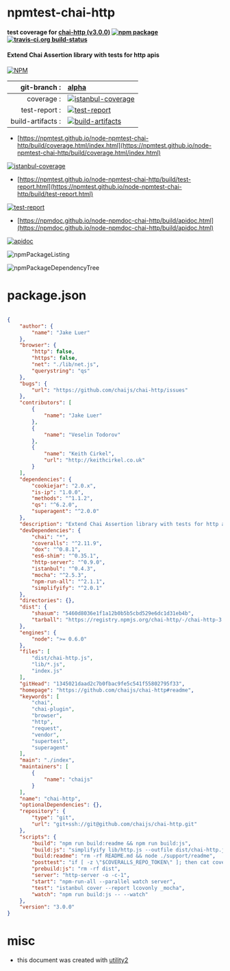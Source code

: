 # npmtest-chai-http

#### test coverage for  [chai-http (v3.0.0)](https://github.com/chaijs/chai-http#readme)  [![npm package](https://img.shields.io/npm/v/npmtest-chai-http.svg?style=flat-square)](https://www.npmjs.org/package/npmtest-chai-http) [![travis-ci.org build-status](https://api.travis-ci.org/npmtest/node-npmtest-chai-http.svg)](https://travis-ci.org/npmtest/node-npmtest-chai-http)

#### Extend Chai Assertion library with tests for http apis

[![NPM](https://nodei.co/npm/chai-http.png?downloads=true&downloadRank=true&stars=true)](https://www.npmjs.com/package/chai-http)

| git-branch : | [alpha](https://github.com/npmtest/node-npmtest-chai-http/tree/alpha)|
|--:|:--|
| coverage : | [![istanbul-coverage](https://npmtest.github.io/node-npmtest-chai-http/build/coverage.badge.svg)](https://npmtest.github.io/node-npmtest-chai-http/build/coverage.html/index.html)|
| test-report : | [![test-report](https://npmtest.github.io/node-npmtest-chai-http/build/test-report.badge.svg)](https://npmtest.github.io/node-npmtest-chai-http/build/test-report.html)|
| build-artifacts : | [![build-artifacts](https://npmtest.github.io/node-npmtest-chai-http/glyphicons_144_folder_open.png)](https://github.com/npmtest/node-npmtest-chai-http/tree/gh-pages/build)|

- [https://npmtest.github.io/node-npmtest-chai-http/build/coverage.html/index.html](https://npmtest.github.io/node-npmtest-chai-http/build/coverage.html/index.html)

[![istanbul-coverage](https://npmtest.github.io/node-npmtest-chai-http/build/screenCapture.buildCi.browser.%252Ftmp%252Fbuild%252Fcoverage.lib.html.png)](https://npmtest.github.io/node-npmtest-chai-http/build/coverage.html/index.html)

- [https://npmtest.github.io/node-npmtest-chai-http/build/test-report.html](https://npmtest.github.io/node-npmtest-chai-http/build/test-report.html)

[![test-report](https://npmtest.github.io/node-npmtest-chai-http/build/screenCapture.buildCi.browser.%252Ftmp%252Fbuild%252Ftest-report.html.png)](https://npmtest.github.io/node-npmtest-chai-http/build/test-report.html)

- [https://npmdoc.github.io/node-npmdoc-chai-http/build/apidoc.html](https://npmdoc.github.io/node-npmdoc-chai-http/build/apidoc.html)

[![apidoc](https://npmdoc.github.io/node-npmdoc-chai-http/build/screenCapture.buildCi.browser.%252Ftmp%252Fbuild%252Fapidoc.html.png)](https://npmdoc.github.io/node-npmdoc-chai-http/build/apidoc.html)

![npmPackageListing](https://npmtest.github.io/node-npmtest-chai-http/build/screenCapture.npmPackageListing.svg)

![npmPackageDependencyTree](https://npmtest.github.io/node-npmtest-chai-http/build/screenCapture.npmPackageDependencyTree.svg)



# package.json

```json

{
    "author": {
        "name": "Jake Luer"
    },
    "browser": {
        "http": false,
        "https": false,
        "net": "./lib/net.js",
        "querystring": "qs"
    },
    "bugs": {
        "url": "https://github.com/chaijs/chai-http/issues"
    },
    "contributors": [
        {
            "name": "Jake Luer"
        },
        {
            "name": "Veselin Todorov"
        },
        {
            "name": "Keith Cirkel",
            "url": "http://keithcirkel.co.uk"
        }
    ],
    "dependencies": {
        "cookiejar": "2.0.x",
        "is-ip": "1.0.0",
        "methods": "^1.1.2",
        "qs": "^6.2.0",
        "superagent": "^2.0.0"
    },
    "description": "Extend Chai Assertion library with tests for http apis",
    "devDependencies": {
        "chai": "*",
        "coveralls": "^2.11.9",
        "dox": "^0.8.1",
        "es6-shim": "^0.35.1",
        "http-server": "^0.9.0",
        "istanbul": "^0.4.3",
        "mocha": "^2.5.3",
        "npm-run-all": "^2.1.1",
        "simplifyify": "^2.0.1"
    },
    "directories": {},
    "dist": {
        "shasum": "5460d8036e1f1a12b0b5b5cbd529e6dc1d31eb4b",
        "tarball": "https://registry.npmjs.org/chai-http/-/chai-http-3.0.0.tgz"
    },
    "engines": {
        "node": ">= 0.6.0"
    },
    "files": [
        "dist/chai-http.js",
        "lib/*.js",
        "index.js"
    ],
    "gitHead": "1345021daad2c7b0fbac9fe5c541f55802795f33",
    "homepage": "https://github.com/chaijs/chai-http#readme",
    "keywords": [
        "chai",
        "chai-plugin",
        "browser",
        "http",
        "request",
        "vendor",
        "supertest",
        "superagent"
    ],
    "main": "./index",
    "maintainers": [
        {
            "name": "chaijs"
        }
    ],
    "name": "chai-http",
    "optionalDependencies": {},
    "repository": {
        "type": "git",
        "url": "git+ssh://git@github.com/chaijs/chai-http.git"
    },
    "scripts": {
        "build": "npm run build:readme && npm run build:js",
        "build:js": "simplifyify lib/http.js --outfile dist/chai-http.js --bundle --minify --debug --standalone chaiHttp",
        "build:readme": "rm -rf README.md && node ./support/readme",
        "posttest": "if [ -z \"$COVERALLS_REPO_TOKEN\" ]; then cat coverage/lcov.info | coveralls; fi",
        "prebuild:js": "rm -rf dist",
        "server": "http-server -o -c-1",
        "start": "npm-run-all --parallel watch server",
        "test": "istanbul cover --report lcovonly _mocha",
        "watch": "npm run build:js -- --watch"
    },
    "version": "3.0.0"
}
```



# misc
- this document was created with [utility2](https://github.com/kaizhu256/node-utility2)
